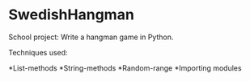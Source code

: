 # SwedishHangman

School project: Write a hangman game in Python.

Techniques used:

*List-methods
*String-methods
*Random-range
*Importing modules
